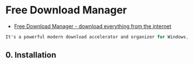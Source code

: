# Free Download Manager

- [Free Download Manager - download everything from the internet](https://www.freedownloadmanager.org/)

```c#
It's a powerful modern download accelerator and organizer for Windows, macOS, Android, and Linux.
```

## 0. Installation

```c#

```
